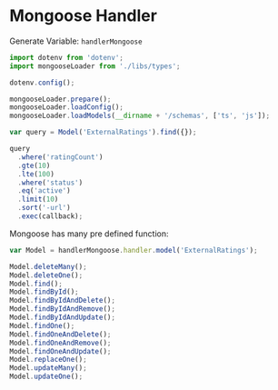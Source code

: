 # Mongoose Handler


Generate Variable: `handlerMongoose`

```javascript
import dotenv from 'dotenv';
import mongooseLoader from './libs/types';

dotenv.config();

mongooseLoader.prepare();
mongooseLoader.loadConfig();
mongooseLoader.loadModels(__dirname + '/schemas', ['ts', 'js']);

var query = Model('ExternalRatings').find({});

query
  .where('ratingCount')
  .gte(10)
  .lte(100)
  .where('status')
  .eq('active')
  .limit(10)
  .sort('-url')
  .exec(callback);
```

Mongoose has many pre defined function:

```javascript
var Model = handlerMongoose.handler.model('ExternalRatings');

Model.deleteMany();
Model.deleteOne();
Model.find();
Model.findById();
Model.findByIdAndDelete();
Model.findByIdAndRemove();
Model.findByIdAndUpdate();
Model.findOne();
Model.findOneAndDelete();
Model.findOneAndRemove();
Model.findOneAndUpdate();
Model.replaceOne();
Model.updateMany();
Model.updateOne();
```
